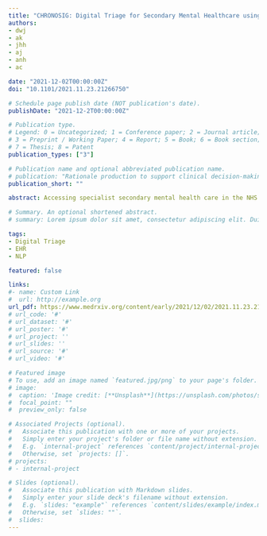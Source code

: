 ```yaml
---
title: "CHRONOSIG: Digital Triage for Secondary Mental Healthcare using Natural Language Processing - Rationale and Protocol"
authors: 
- dwj
- ak
- jhh
- aj
- anh
- ac

date: "2021-12-02T00:00:00Z"
doi: "10.1101/2021.11.23.21266750"

# Schedule page publish date (NOT publication's date).
publishDate: "2021-12-2T00:00:00Z"

# Publication type.
# Legend: 0 = Uncategorized; 1 = Conference paper; 2 = Journal article;
# 3 = Preprint / Working Paper; 4 = Report; 5 = Book; 6 = Book section;
# 7 = Thesis; 8 = Patent
publication_types: ["3"]

# Publication name and optional abbreviated publication name.
# publication: "Rationale production to support clinical decision-making"
publication_short: ""

abstract: Accessing specialist secondary mental health care in the NHS in England requires a referral, usually from primary or acute care. Community mental health teams triage these referrals deciding on the most appropriate team to meet patients needs. Referrals require resource-intensive review by clinicians and often, collation and review of the patient's history with services captured in their electronic health records (EHR). Triage processes are, however, opaque and often result in patients not receiving appropriate and timely access to care that is a particular concern for some minority and under-represented groups. Our project, funded by the National Institute of Health Research (NIHR) will develop a clinical decision support tool (CDST) to deliver accurate, explainable and justified triage recommendations to assist clinicians and expedite access to secondary mental health care. Our proposed CDST will be trained on narrative free-text data combining referral documentation and historical EHR records for patients in the UK-CRIS database. This high-volume data set will enable training of end-to-end neural network natural language processing (NLP) to extract 'signatures' of patients who were (historically) triaged to different treatment teams. The resulting algorithm will be externally validated using data from different NHS trusts (Nottinghamshire Healthcare, Southern Health, West London and Oxford Health). We will use an explicit algorithmic fairness framework to mitigate risk of unintended harm evident in some artificial intelligence (AI) healthcare applications. Consequently, the performance of the CDST will be explicitly evaluated in simulated triage team scenarios where the tool augments clinician's decision making, in contrast to traditional "human versus AI" performance metrics. The proposed CDST represents an important test-case for AI applied to real-world process improvement in mental health. The project leverages recent advances in NLP while emphasizing the risks and benefits for patients of AI-augmented clinical decision making. The project's ambition is to deliver a CDST that is scalable and can be deployed to any mental health trust in England to assist with digital triage.

# Summary. An optional shortened abstract.
# summary: Lorem ipsum dolor sit amet, consectetur adipiscing elit. Duis posuere tellus ac convallis placerat. Proin tincidunt magna sed ex sollicitudin condimentum.

tags:
- Digital Triage
- EHR
- NLP

featured: false

links:
#- name: Custom Link
#  url: http://example.org
url_pdf: https://www.medrxiv.org/content/early/2021/12/02/2021.11.23.21266750
# url_code: '#'
# url_dataset: '#'
# url_poster: '#'
# url_project: ''
# url_slides: ''
# url_source: '#'
# url_video: '#'

# Featured image
# To use, add an image named `featured.jpg/png` to your page's folder. 
# image:
#  caption: 'Image credit: [**Unsplash**](https://unsplash.com/photos/s9CC2SKySJM)'
#  focal_point: ""
#  preview_only: false

# Associated Projects (optional).
#   Associate this publication with one or more of your projects.
#   Simply enter your project's folder or file name without extension.
#   E.g. `internal-project` references `content/project/internal-project/index.md`.
#   Otherwise, set `projects: []`.
# projects:
# - internal-project

# Slides (optional).
#   Associate this publication with Markdown slides.
#   Simply enter your slide deck's filename without extension.
#   E.g. `slides: "example"` references `content/slides/example/index.md`.
#   Otherwise, set `slides: ""`.
#  slides:
---
```


